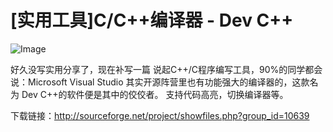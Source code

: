 # [实用工具]C/C++编译器 - Dev C++

![Image](https://attachment.soulteary.com/2009/05/15/devc.jpg "Image") 

好久没写实用分享了，现在补写一篇
说起C++/C程序编写工具，90%的同学都会说：Microsoft Visual Studio
其实开源阵营里也有功能强大的编译器的，这款名为 Dev C++的软件便是其中的佼佼者。
支持代码高亮，切换编译器等。

下载链接：http://sourceforge.net/project/showfiles.php?group_id=10639

